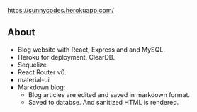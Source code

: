https://sunnycodes.herokuapp.com/

## About

- Blog website with React, Express and and MySQL.
- Heroku for deployment. ClearDB.
- Sequelize
- React Router v6.
- material-ui
- Markdown blog:
  - Blog articles are edited and saved in markdown format.
  - Saved to databse. And sanitized HTML is rendered.
